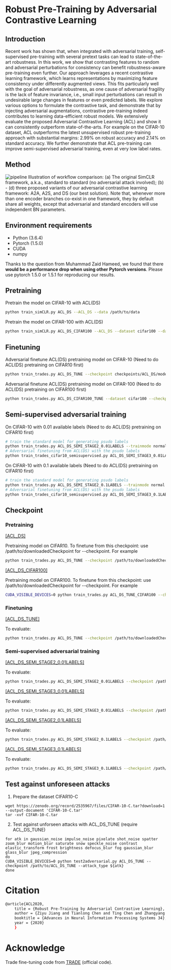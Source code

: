 # Robust Pre-Training by Adversarial Contrastive Learning
## Introduction
Recent work has shown that, when integrated with adversarial training, self-supervised 
pre-training with several pretext tasks can lead to state-of-the-art robustness. In this 
work, we show that contrasting features to random and adversarial perturbations for consistency
 can benefit robustness-aware pre-training even further. Our approach leverages a recent 
 contrastive learning framework, which learns representations by maximizing feature consistency 
 under differently augmented views. This fits particularly well with the goal of adversarial robustness, 
 as one cause of adversarial fragility is the lack of feature invariance, i.e., small input perturbations 
 can result in undesirable large changes in features or even predicted labels. We explore various options 
 to formulate the contrastive task, and demonstrate that by injecting adversarial augmentations, 
 contrastive pre-training indeed contributes to learning data-efficient robust models. We extensively 
 evaluate the proposed Adversarial Contrastive Learning (ACL) and show it can consistently outperform state-of-the-arts. 
 For example on the CIFAR-10 dataset, ACL outperforms the latest unsupervised robust pre-training approach
  with substantial margins: 2.99% on robust accuracy and 2.14% on standard accuracy. We further demonstrate 
  that ACL pre-training can improve semi-supervised adversarial training, even at very low label rates.

## Method
![pipeline](imgs/pipeline.png)
Illustration of workflow comparison: (a) The original SimCLR framework, a.k.a., standard to standard (no adversarial attack involved); 
(b) - (d) three proposed variants of our adversarial contrastive learning framework: A2A, A2S, and DS (our best solution). 
Note that, whenever more than one encoder branches co-exist in one framework, they by default share all weights, except that adversarial and standard 
encoders will use independent BN parameters.
## Environment requirements
* Python (3.6.4)
* Pytorch (1.5.0)
* CUDA
* numpy

Thanks to the question from Muhammad Zaid Hameed, we found that there **would be a performance drop when using other Pytorch versions**. Please use pytorch 1.5.0 or 1.5.1 for reproducing our results.

## Pretraining
Pretrain the model on CIFAR-10 with ACL(DS)
```bash
python train_simCLR.py ACL_DS --ACL_DS --data /path/to/data
```
Pretrain the model on CIFAR-100 with ACL(DS)
```bash
python train_simCLR.py ACL_DS_CIFAR100 --ACL_DS --dataset cifar100 --data /path/to/data
```
## Finetuning
Adversarial finetune ACL(DS) pretraining model on CIFAR-10 (Need to do ACL(DS) pretraining on CIFAR10 first)
```bash
python train_trades.py ACL_DS_TUNE --checkpoint checkpoints/ACL_DS/model_1000.pt --cvt_state_dict --bnNameCnt 1 --decreasing_lr 40,60 --epochs 100 --data /path/to/data
```
Adversarial finetune ACL(DS) pretraining model on CIFAR-100 (Need to do ACL(DS) pretraining on CIFAR100 first)
```bash
python train_trades.py ACL_DS_CIFAR100_TUNE --dataset cifar100 --checkpoint checkpoints/ACL_DS_CIFAR100/model_1000.pt --cvt_state_dict --bnNameCnt 1 --data /path/to/data
```
## Semi-supervised adversarial training
On CIFAR-10 with 0.01 available labels (Need to do ACL(DS) pretraining on CIFAR10 first)
```bash
# train the standard model for generating psudo labels
python train_trades.py ACL_DS_SEMI_STAGE2_0.01LABELS --trainmode normal --trainset train0.01_idx --checkpoint checkpoints/ACL_DS/model_1000.pt --cvt_state_dict --bnNameCnt 0 --decreasing_lr 40,60 --epochs 100 --data /path/to/data
# Adversarial finetuning from ACL(DS) with the psudo labels
python train_trades_cifar10_semisupervised.py ACL_DS_SEMI_STAGE3_0.01LABELS --checkpoint checkpoints/ACL_DS/model_1000.pt --bnNameCnt 1 --cvt_state_dict --decreasing_lr 5,10 --epochs 15 --checkpoint_clean checkpoints_trade/ACL_DS_SEMI_STAGE2_0.01LABELS/best_model.pt --percentageLabeledData 1 --data /path/to/data
```
On CIFAR-10 with 0.1 available labels (Need to do ACL(DS) pretraining on CIFAR10 first)
```bash
# train the standard model for generating psudo labels
python train_trades.py ACL_DS_SEMI_STAGE2_0.1LABELS --trainmode normal --trainset train0.1_idx --checkpoint checkpoints/ACL_DS/model_1000.pt --cvt_state_dict --bnNameCnt 0 --decreasing_lr 40,60 --epochs 100 --data /path/to/data
# Adversarial finetuning from ACL(DS) with the psudo labels
python train_trades_cifar10_semisupervised.py ACL_DS_SEMI_STAGE3_0.1LABELS --checkpoint checkpoints/ACL_DS/model_1000.pt --bnNameCnt 1 --cvt_state_dict --decreasing_lr 5,10 --epochs 15 --checkpoint_clean checkpoints_trade/ACL_DS_SEMI_STAGE2_0.1LABELS/best_model.pt --percentageLabeledData 10 --data /path/to/data
```

## Checkpoint

### Pretraining
[[ACL_DS]](https://drive.google.com/file/d/1d5gZgqMpXl0-RiWH6sUcBvZZXJc2OrRF/view?usp=sharing)

Pretraining model on CIFAR10. To finetune from this checkpoint: use /path/to/downloadedCheckpoint for --checkpoint. For example
```bash
python train_trades.py ACL_DS_TUNE --checkpoint /path/to/downloadedCheckpoint --cvt_state_dict --bnNameCnt 1 --data /path/to/data
```

[[ACL_DS_CIFAR100]](https://drive.google.com/file/d/1DT5cnCsIDzhch5zoCitQRcWLmopdQsaJ/view?usp=sharing)

Pretraining model on CIFAR100. To finetune from this checkpoint: use /path/to/downloadedCheckpoint for --checkpoint. For example
```bash
CUDA_VISIBLE_DEVICES=0 python train_trades.py ACL_DS_TUNE_CIFAR100 --checkpoint checkpoints/ACL_DS_CIFAR100/ACL_DS_CIFAR100.pt --cvt_state_dict --bnNameCnt 1 --decreasing_lr 10,15 --epochs 20 --dataset cifar100
```

### Finetuning
[[ACL_DS_TUNE]](https://drive.google.com/file/d/1zLK5OTxaPkWK-i7MaGor7RnLKRYY9p-l/view?usp=sharing)

To evaluate:
```bash
python train_trades.py ACL_DS_TUNE --checkpoint /path/to/downloadedCheckpoint --eval-only --data /path/to/data
```
### Semi-supervised adversarial training
[[ACL_DS_SEMI_STAGE2_0.01LABELS]](https://drive.google.com/file/d/1PfDJXyF-PnwbKW1GsdiZRKza7C2Co-X1/view?usp=sharing) 

To evaluate:
```bash
python train_trades.py ACL_DS_SEMI_STAGE2_0.01LABELS --checkpoint /path/to/downloadedCheckpoint --eval-only --data /path/to/data
```

[[ACL_DS_SEMI_STAGE3_0.01LABELS]](https://drive.google.com/file/d/1y_2kz7VoGnSwfnWzb7KuB6ST01mvTnHw/view?usp=sharing)

To evaluate:
```bash
python train_trades.py ACL_DS_SEMI_STAGE3_0.01LABELS --checkpoint /path/to/downloadedCheckpoint --eval-only --data /path/to/data
```

[[ACL_DS_SEMI_STAGE2_0.1LABELS]](https://drive.google.com/file/d/1SOwFTOU4aU-YzzaE3AN14OLnvXySrSBs/view?usp=sharing)

To evaluate:
```bash
python train_trades.py ACL_DS_SEMI_STAGE2_0.1LABELS --checkpoint /path/to/downloadedCheckpoint --eval-only --data /path/to/data
```

[[ACL_DS_SEMI_STAGE3_0.1LABELS]](https://drive.google.com/file/d/1UNEQX38pRSGSw5Hee50Fn3nkXMVKnEW8/view?usp=sharing)

To evaluate:
```bash
python train_trades.py ACL_DS_SEMI_STAGE3_0.1LABELS --checkpoint /path/to/downloadedCheckpoint --eval-only --data /path/to/data
```

## Test against unforeseen attacks
1. Prepare the dataset CIFAR10-C
```shell script
wget https://zenodo.org/record/2535967/files/CIFAR-10-C.tar?download=1 --output-document 'CIFAR-10-C.tar'
tar -xvf CIFAR-10-C.tar
```
2. Test against unforseen attacks with ACL_DS_TUNE (require ACL_DS_TUNE)
```shell script
for atk in gaussian_noise impulse_noise pixelate shot_noise spatter zoom_blur motion_blur saturate snow speckle_noise contrast elastic_transform frost brightness defocus_blur fog gaussian_blur glass_blur jpeg_compression
do
CUDA_VISIBLE_DEVICES=0 python test2adversarial.py ACL_DS_TUNE --checkpoint /path/to/ACL_DS_TUNE --attack_type ${atk}
done
```
# Citation
```bash
@article{ACL2020,
    title = {Robust Pre-Training by Adversarial Contrastive Learning},
    author = {Ziyu Jiang and Tianlong Chen and Ting Chen and Zhangyang Wang},
    booktitle = {Advances in Neural Information Processing Systems 34},
    year = {2020}
    }
```
# Acknowledge
Trade fine-tuning code from [TRADE](https://github.com/yaodongyu/TRADES) (official code). 
